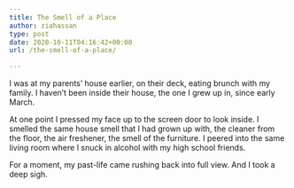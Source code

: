 ```yaml
---
title: The Smell of a Place
author: ziahassan
type: post
date: 2020-10-11T04:16:42+00:00
url: /the-smell-of-a-place/

---
```

I was at my parents’ house earlier, on their deck, eating brunch with my family. I haven’t been inside their house, the one I grew up in, since early March.

At one point I pressed my face up to the screen door to look inside. I smelled the same house smell that I had grown up with, the cleaner from the floor, the air freshener, the smell of the furniture. I peered into the same living room where I snuck in alcohol with my high school friends.

For a moment, my past-life came rushing back into full view. And I took a deep sigh.